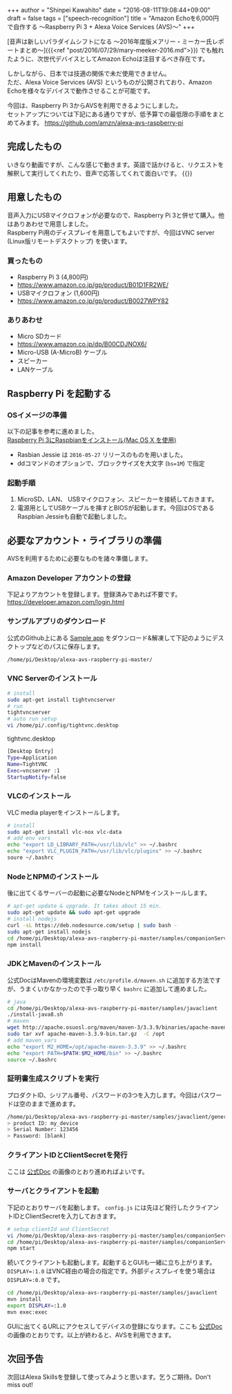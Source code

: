 +++
author = "Shinpei Kawahito"
date = "2016-08-11T19:08:44+09:00"
draft = false
tags = ["speech-recognition"]
title = "Amazon Echoを6,000円で自作する 〜Raspberry Pi 3 + Alexa Voice Services (AVS)〜"
+++

[音声は新しいパラダイムシフトになる 〜2016年度版メアリー・ミーカー氏レポートまとめ〜]({{<ref "post/2016/07/29/mary-meeker-2016.md">}}) でも触れたように、次世代デバイスとしてAmazon Echoは注目するべき存在です。  

しかしながら、日本では技適の関係で未だ使用できません。  
ただ、Alexa Voice Services (AVS) というものが公開されており、Amazon Echoを様々なデバイスで動作させることが可能です。

今回は、Raspberry Pi 3からAVSを利用できるようにしました。  
セットアップについては下記にある通りですが、低予算での最低限の手順をまとめてみます。
https://github.com/amzn/alexa-avs-raspberry-pi

## 完成したもの
いきなり動画ですが、こんな感じで動きます。英語で話かけると、リクエストを解釈して実行してくれたり、音声で応答してくれて面白いです。
{{<youtube fWubPL5_YaU>}}

## 用意したもの
音声入力にUSBマイクロフォンが必要なので、Raspberry Pi 3と併せて購入。他はありあわせで用意しました。  
Raspberry Pi用のディスプレイを用意してもよいですが、今回はVNC server (Linux版リモートデスクトップ) を使います。

### 買ったもの
- Raspberry Pi 3 (4,800円)
 - https://www.amazon.co.jp/gp/product/B01D1FR2WE/
- USBマイクロフォン (1,600円)
 - https://www.amazon.co.jp/gp/product/B0027WPY82

### ありあわせ
- Micro SDカード
 - https://www.amazon.co.jp/dp/B00CDJNOX6/
- Micro-USB (A-MicroB) ケーブル
- スピーカー
- LANケーブル

## Raspberry Pi を起動する
### OSイメージの準備
以下の記事を参考に進めました。  
[Raspberry Pi 3にRaspbianをインストール(Mac OS X を使用)](http://qiita.com/onlyindreams/items/acc70807b69b43e176bf)

* Rasbian Jessie は ```2016-05-27``` リリースのものを用いました。
* ddコマンドのオプションで、ブロックサイズを大文字 (```bs=1M```) で指定

### 起動手順
1. MicroSD、LAN、 USBマイクロフォン、スピーカーを接続しておきます。
1. 電源用としてUSBケーブルを挿すとBIOSが起動します。今回はOSであるRaspbian Jessieも自動で起動しました。

## 必要なアカウント・ライブラリの準備
AVSを利用するために必要なものを諸々準備します。

### Amazon Developer アカウントの登録
下記よりアカウントを登録します。登録済みであれば不要です。  
https://developer.amazon.com/login.html

### サンプルアプリのダウンロード
公式のGithub上にある [Sample app](https://github.com/amzn/alexa-avs-raspberry-pi/archive/master.zip) をダウンロード&解凍して下記のようにデスクトップなどのパスに保存します。
```sh
/home/pi/Desktop/alexa-avs-raspberry-pi-master/
```

### VNC Serverのインストール

```sh
# install
sudo apt-get install tightvncserver
# run
tightvncserver
# auto run setup
vi /home/pi/.config/tightvnc.desktop
```
tightvnc.desktop
```sh
[Desktop Entry]
Type=Application
Name=TightVNC
Exec=vncserver :1
StartupNotify=false
```

### VLCのインストール
VLC media playerをインストールします。

```sh
# install
sudo apt-get install vlc-nox vlc-data
# add env vars
echo "export LD_LIBRARY_PATH=/usr/lib/vlc" >> ~/.bashrc
echo "export VLC_PLUGIN_PATH=/usr/lib/vlc/plugins" >> ~/.bashrc
soure ~/.bashrc
```

### NodeとNPMのインストール
後に出てくるサーバーの起動に必要なNodeとNPMをインストールします。

```sh
# apt-get update & upgrade. It takes about 15 min.
sudo apt-get update && sudo apt-get upgrade
# install nodejs
curl -sL https://deb.nodesource.com/setup | sudo bash -
sudo apt-get install nodejs
cd /home/pi/Desktop/alexa-avs-raspberry-pi-master/samples/companionService
npm install
```

### JDKとMavenのインストール
公式DocはMavenの環境変数は `/etc/profile.d/maven.sh` に追加する方法ですが、うまくいかなかったので手っ取り早く `bashrc` に追加して進めました。

```sh
# java
cd /home/pi/Desktop/alexa-avs-raspberry-pi-master/samples/javaclient
./install-java8.sh
# maven
wget http://apache.osuosl.org/maven/maven-3/3.3.9/binaries/apache-maven-3.3.9-bin.tar.gz
sudo tar xvf apache-maven-3.3.9-bin.tar.gz  -C /opt
# add maven_vars
echo "export M2_HOME=/opt/apache-maven-3.3.9" >> ~/.bashrc
echo "export PATH=$PATH:$M2_HOME/bin" >> ~/.bashrc
source ~/.bashrc
```

### 証明書生成スクリプトを実行
プロダクトID、シリアル番号、パスワードの3つを入力します。今回はパスワードは空のままで進めます。

```sh
/home/pi/Desktop/alexa-avs-raspberry-pi-master/samples/javaclient/generate.sh
> product ID: my_device
> Serial Number: 123456
> Password: [blank]
```

### クライアントIDとClientSecretを発行
ここは [公式Doc](https://github.com/amzn/alexa-avs-raspberry-pi#user-content-6---getting-started-with-alexa-voice-service) の画像のとおり進めればよいです。

### サーバとクライアントを起動
下記のとおりサーバを起動します。 `config.js` には先ほど発行したクライアントIDとClientSecretを入力しておきます。

```sh
# setup clientId and ClientSecret
vi /home/pi/Desktop/alexa-avs-raspberry-pi-master/samples/companionService/config.js
cd /home/pi/Desktop/alexa-avs-raspberry-pi-master/samples/companionService
npm start
```

続いてクライアントも起動します。起動するとGUIも一緒に立ち上がります。 `DISPLAY=:1.0` はVNC経由の場合の指定です。外部ディスプレイを使う場合は `DISPLAY=:0.0` です。

```sh
cd /home/pi/Desktop/alexa-avs-raspberry-pi-master/samples/javaclient
mvn install
export DISPLAY=:1.0
mvn exec:exec
```
GUIに出てくるURLにアクセスしてデバイスの登録になります。ここも [公式Doc](https://github.com/amzn/alexa-avs-raspberry-pi#user-content-10---obtain-authorization-from-login-with-amazon) の画像のとおりです。以上が終わると、AVSを利用できます。

## 次回予告
次回はAlexa Skillsを登録して使ってみようと思います。乞うご期待。Don't miss out!
